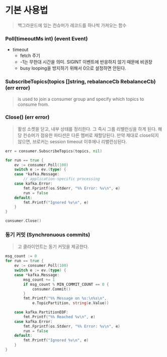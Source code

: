 # 기본 사용법
> 백그라운드에 있는 컨슈머가 레코드를 하나씩 가져오는 함수

### Poll(timeoutMs int) (event Event)
- timeout 
	- fetch 주기
	- -1는 무한대 시간을 의미. SIGINT 이벤트에 반응하지 않기 때문에 비권장
	- busy looping을 방지하기 위해서 0으로 설정하면 안된다. 
### SubscribeTopics(topics []string, rebalanceCb RebalanceCb) (err error)
> is used to join a consumer group and specify which topics to consume from.

### Close() (err error)
> 활성 소켓을 닫고, 내부 상태를 정리한다. 그 즉시 그룹 리밸런싱을 하게 된다. 해당 컨슈머가 점유한 파티션은 다른 멤버로 재할당된다. 만약 제대로 close되지 않으면, 브로커는 session timeout 이후에나 리밸런싱된다. 

```go
err = consumer.SubscribeTopics(topics, nil)

for run == true {
    ev := consumer.Poll(100)
    switch e := ev.(type) {
    case *kafka.Message:
        // application-specific processing
    case kafka.Error:
        fmt.Fprintf(os.Stderr, "%% Error: %v\n", e)
        run = false
    default:
        fmt.Printf("Ignored %v\n", e)
    }
}

consumer.Close()

```

###  동기 커밋 (Synchronuous commits)

> 고 클라이언트는 동기 커밋을 제공한다. 

```go
msg_count := 0
for run == true {
    ev := consumer.Poll(100)
    switch e := ev.(type) {
    case *kafka.Message:
        msg_count += 1
        if msg_count % MIN_COMMIT_COUNT == 0 {
            consumer.Commit()
        }
        fmt.Printf("%% Message on %s:\n%s\n",
            e.TopicPartition, string(e.Value))

    case kafka.PartitionEOF:
        fmt.Printf("%% Reached %v\n", e)
    case kafka.Error:
        fmt.Fprintf(os.Stderr, "%% Error: %v\n", e)
        run = false
    default:
        fmt.Printf("Ignored %v\n", e)
    }
}
```



